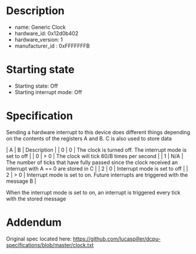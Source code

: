 # Description

- name: Generic Clock
- hardware_id: 0x12d0b402
- hardware_version: 1
- manufacturer_id : 0xFFFFFFFB

# Starting state

- Starting state: Off
- Starting interrupt mode: Off

# Specification

Sending a hardware interrupt to this device does different things depending on the contents of the registers A and B. C is also used to store data

| A | B | Description |
| 0 | 0 | The clock is turned off. The interrupt mode is set to off |
| 0  | > 0 | The clock will tick 60/B times per second |
| 1 | N/A | The number of ticks that have fully passed since the clock received an interrupt with A == 0 are stored in C |
| 2 | 0 | Interrupt mode is set to off |
| 2 | > 0 | Interrupt mode is set to on. Future interrupts are triggered with the message B |

When the interrupt mode is set to on, an interrupt is triggered every tick with the stored message

# Addendum

Original spec located here: https://github.com/lucaspiller/dcpu-specifications/blob/master/clock.txt